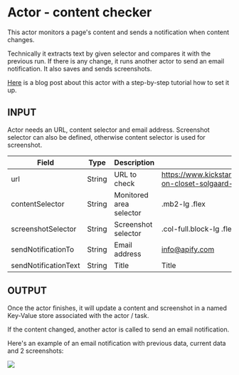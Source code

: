 # Actor - content checker
This actor monitors a page's content and sends a notification when content changes.

Technically it extracts text by given selector and compares it with the previous run. If there is any change, it runs another actor to send an email notification. It also saves and sends screenshots.

[Here](https://blog.apify.com/how-to-set-up-a-content-change-watchdog-for-any-website-in-5-minutes-460843b12271) is a blog post about this actor with a step-by-step tutorial how to set it up.

## INPUT

Actor needs an URL, content selector and email address. Screenshot selector can also be defined, otherwise content selector is used for screenshot.

| Field | Type | Description | Example | Mandatory
| ----- | ---- | ----------- | ------- | ---------
| url | String | URL to check | https://www.kickstarter.com/projects/solgaarddesign/carry-on-closet-solgaard-suitcase-shelf-and-usb | yes
| contentSelector | String | Monitored area selector | .mb2-lg .flex | yes
| screenshotSelector | String | Screenshot selector | .col-full.block-lg .flex | no
| sendNotificationTo | String | Email address | info@apify.com | yes
| sendNotificationText | String | Title | Title | no

## OUTPUT

Once the actor finishes, it will update a content and screenshot in a named Key-Value store associated with the actor / task.

If the content changed, another actor is called to send an email notification.

Here's an example of an email notification with previous data, current data and 2 screenshots:

<img src="https://apify-uploads-prod.s3.amazonaws.com/XMuiubsWzSFbcQEhs-Screen_Shot_2019-01-02_at_23.23.51.png" style="max-width: 100%" />
